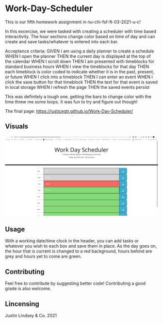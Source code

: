 # Work-Day-Scheduler

This is our fifth homework assignment in nu-chi-fsf-ft-03-2021-u-c! 

In this excercise, we were tasked with creating a scheduler with time based interactivity. The hour sections change color based on time of day and can create and save tasks/whatever is entered into each bar.

Acceptance criteria:
GIVEN I am using a daily planner to create a schedule
WHEN I open the planner
THEN the current day is displayed at the top of the calendar
WHEN I scroll down
THEN I am presented with timeblocks for standard business hours
WHEN I view the timeblocks for that day
THEN each timeblock is color coded to indicate whether it is in the past, present, or future
WHEN I click into a timeblock
THEN I can enter an event
WHEN I click the save button for that timeblock
THEN the text for that event is saved in local storage
WHEN I refresh the page
THEN the saved events persist

This was definitely a tough one. getting the bars to change color with the time threw me some loops. It was fun to try and figure out though!

The final page:
https://justicegtr.github.io/Work-Day-Scheduler/

## Visuals
![Portfolio webpage](https://github.com/JusticeGTR/Work-Day-Scheduler/blob/main/assets/images/Screenshot%20(86).png)

## Usage

With a working date/time clock in the header, you can add tasks or whatever you wish to each box and save them in place. As the day goes on, the hour that is current is changed to a red background, hours behind are grey and hours yet to come are green.

## Contributing

Feel free to contribute by suggesting better code! Contributing a good grade is also welcome.

## Lincensing

Justin Lindsey & Co. 2021